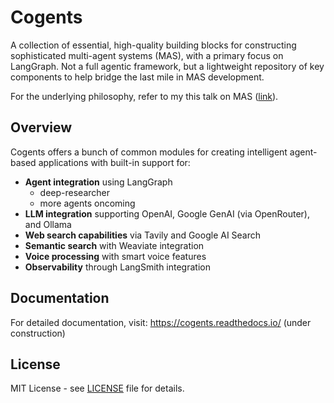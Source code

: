 # Cogents

A collection of essential, high-quality building blocks for constructing sophisticated multi-agent systems (MAS), with a primary focus on LangGraph. Not a full agentic framework, but a lightweight repository of key components to help bridge the last mile in MAS development.

For the underlying philosophy, refer to my this talk on MAS ([link](https://github.com/caesar0301/mas-talk-2508/blob/master/mas-talk-xmingc.pdf)).

## Overview

Cogents offers a bunch of common modules for creating intelligent agent-based applications with built-in support for:

- **Agent integration** using LangGraph
  - deep-researcher
  - more agents oncoming
- **LLM integration** supporting OpenAI, Google GenAI (via OpenRouter), and Ollama
- **Web search capabilities** via Tavily and Google AI Search
- **Semantic search** with Weaviate integration
- **Voice processing** with smart voice features
- **Observability** through LangSmith integration

## Documentation

For detailed documentation, visit: https://cogents.readthedocs.io/ (under construction)

## License

MIT License - see [LICENSE](LICENSE) file for details.
